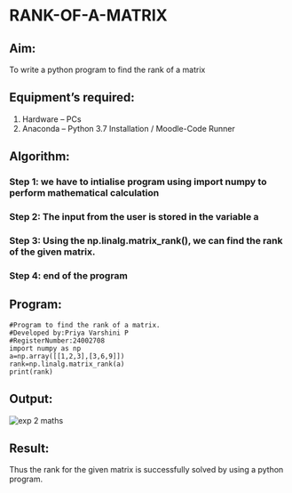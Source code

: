 # RANK-OF-A-MATRIX
## Aim:
To write a python program to find the rank of a matrix
## Equipment’s required:
1. 	Hardware – PCs
2. 	Anaconda – Python 3.7 Installation / Moodle-Code Runner
## Algorithm:
### Step 1: we have to intialise program using import numpy to perform mathematical calculation
### Step 2: The input from the user is stored in the variable a
### Step 3: Using the np.linalg.matrix_rank(), we can find the rank of the given matrix.
### Step 4: end of the program
## Program:
```
#Program to find the rank of a matrix.
#Developed by:Priya Varshini P
#RegisterNumber:24002708
import numpy as np
a=np.array([[1,2,3],[3,6,9]])
rank=np.linalg.matrix_rank(a)
print(rank)
```
## Output:
![exp 2 maths](https://github.com/user-attachments/assets/3ad15cb7-157a-4b65-a040-25200f6496e5)

## Result:
Thus the rank for the given matrix is successfully solved by  using a python program.

